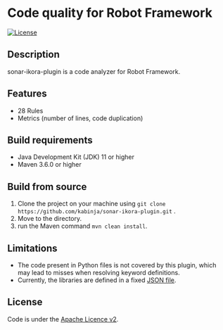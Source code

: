# Code quality for Robot Framework

[![License](https://img.shields.io/badge/License-Apache%202.0-blue.svg)](https://opensource.org/licenses/Apache-2.0)

## Description

sonar-ikora-plugin is a code analyzer for Robot Framework.

## Features

* 28 Rules
* Metrics (number of lines, code duplication)

## Build requirements

* Java Development Kit (JDK) 11 or higher
* Maven 3.6.0 or higher

## Build from source

1. Clone the project on your machine using ```git clone https://github.com/kabinja/sonar-ikora-plugin.git``` .
2. Move to the directory.
3. run the Maven command ```mvn clean install```.

## Limitations

* The code present in Python files is not covered by this plugin, which may lead to misses when resolving keyword definitions.
* Currently, the libraries are defined in a fixed [JSON file](https://raw.githubusercontent.com/UL-SnT-Serval/ikora-core/master/src/main/resources/libraries.json).

## License

Code is under the [Apache Licence v2](https://www.apache.org/licenses/LICENSE-2.0.txt).